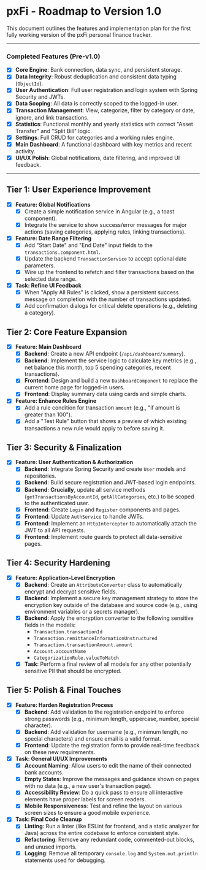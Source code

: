 # pxFi - Roadmap to Version 1.0

This document outlines the features and implementation plan for the first fully working version of the pxFi personal finance tracker.

---

### **Completed Features (Pre-v1.0)**

* [X] **Core Engine**: Bank connection, data sync, and persistent storage.
* [X] **Data Integrity**: Robust deduplication and consistent data typing (`ObjectId`).
* [X] **User Authentication**: Full user registration and login system with Spring Security and JWTs.
* [X] **Data Scoping**: All data is correctly scoped to the logged-in user.
* [X] **Transaction Management**: View, categorize, filter by category or date, ignore, and link transactions.
* [X] **Statistics**: Functional monthly and yearly statistics with correct "Asset Transfer" and "Split Bill" logic.
* [X] **Settings**: Full CRUD for categories and a working rules engine.
* [X] **Main Dashboard**: A functional dashboard with key metrics and recent activity.
* [X] **UI/UX Polish**: Global notifications, date filtering, and improved UI feedback.

---

## Tier 1: User Experience Improvement

* [X] **Feature: Global Notifications**
    * [X] Create a simple notification service in Angular (e.g., a toast component).
    * [X] Integrate the service to show success/error messages for major actions (saving categories, applying rules, linking transactions).

* [X] **Feature: Date Range Filtering**
    * [X] Add "Start Date" and "End Date" input fields to the `transactions.component.html`.
    * [X] Update the backend `TransactionService` to accept optional date parameters.
    * [X] Wire up the frontend to refetch and filter transactions based on the selected date range.

* [X] **Task: Refine UI Feedback**
    * [X] When "Apply All Rules" is clicked, show a persistent success message on completion with the number of transactions updated.
    * [X] Add confirmation dialogs for critical delete operations (e.g., deleting a category).

## Tier 2: Core Feature Expansion

* [X] **Feature: Main Dashboard**
    * [X] **Backend**: Create a new API endpoint (`/api/dashboard/summary`).
    * [X] **Backend**: Implement the service logic to calculate key metrics (e.g., net balance this month, top 5 spending categories, recent transactions).
    * [X] **Frontend**: Design and build a new `DashboardComponent` to replace the current home page for logged-in users.
    * [X] **Frontend**: Display summary data using cards and simple charts.

* [X] **Feature: Enhance Rules Engine**
    * [X] Add a rule condition for transaction `amount` (e.g., "if amount is greater than 100").
    * [X] Add a "Test Rule" button that shows a preview of which existing transactions a new rule would apply to before saving it.

## Tier 3: Security & Finalization

* [X] **Feature: User Authentication & Authorization**
    * [X] **Backend**: Integrate Spring Security and create `User` models and repositories.
    * [X] **Backend**: Build secure registration and JWT-based login endpoints.
    * [X] **Backend**: **Crucially**, update all service methods (`getTransactionsByAccountId`, `getAllCategories`, etc.) to be scoped to the authenticated user.
    * [X] **Frontend**: Create `Login` and `Register` components and pages.
    * [X] **Frontend**: Update `AuthService` to handle JWTs.
    * [X] **Frontend**: Implement an `HttpInterceptor` to automatically attach the JWT to all API requests.
    * [X] **Frontend**: Implement route guards to protect all data-sensitive pages.

## Tier 4: Security Hardening

* [X] **Feature: Application-Level Encryption**
    * [X] **Backend**: Create an `AttributeConverter` class to automatically encrypt and decrypt sensitive fields.
    * [X] **Backend**: Implement a secure key management strategy to store the encryption key outside of the database and source code (e.g., using environment variables or a secrets manager).
    * [X] **Backend**: Apply the encryption converter to the following sensitive fields in the models:
        * `Transaction.transactionId`
        * `Transaction.remittanceInformationUnstructured`
        * `Transaction.transactionAmount.amount`
        * `Account.accountName`
        * `CategorizationRule.valueToMatch`
    * [X] **Task**: Perform a final review of all models for any other potentially sensitive PII that should be encrypted.

## Tier 5: Polish & Final Touches

* [X] **Feature: Harden Registration Process**
    * [X] **Backend**: Add validation to the registration endpoint to enforce strong passwords (e.g., minimum length, uppercase, number, special character).
    * [X] **Backend**: Add validation for username (e.g., minimum length, no special characters) and ensure email is a valid format.
    * [X] **Frontend**: Update the registration form to provide real-time feedback on these new requirements.

* [X] **Task: General UI/UX Improvements**
    * [X] **Account Naming**: Allow users to edit the name of their connected bank accounts.
    * [X] **Empty States**: Improve the messages and guidance shown on pages with no data (e.g., a new user's transaction page).
    * [X] **Accessibility Review**: Do a quick pass to ensure all interactive elements have proper labels for screen readers.
    * [X] **Mobile Responsiveness**: Test and refine the layout on various screen sizes to ensure a good mobile experience.

* [X] **Task: Final Code Cleanup**
    * [X] **Linting**: Run a linter (like ESLint for frontend, and a static analyzer for Java) across the entire codebase to enforce consistent style.
    * [X] **Refactoring**: Remove any redundant code, commented-out blocks, and unused imports.
    * [X] **Logging**: Remove all temporary `console.log` and `System.out.println` statements used for debugging.
